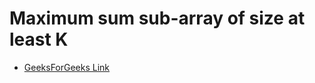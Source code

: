 # Maximum sum sub-array of size at least K

- [GeeksForGeeks Link](https://www.geeksforgeeks.org/problems/largest-sum-subarray-of-size-at-least-k3121/1)
